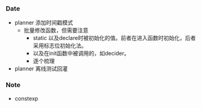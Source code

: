 ### Date
- planner 添加时间戳模式
	- 批量修改函数，但需要注意
		- static 以及declare时被初始化的值。前者在进入函数时初始化，后者采用标志位初始化法。
		- 以及在init函数中被调用的，如decider。
		- 逐个梳理
- planner 离线测试回灌
### Note
- constexp